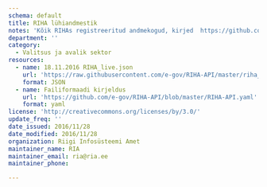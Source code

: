 ```yaml
---
schema: default
title: RIHA lühiandmestik
notes: 'Kõik RIHAs registreeritud andmekogud, kirjed  https://github.com/e-gov/RIHA-API/blob/master/RIHA-API.yaml järgi'
department: ''
category:
  - Valitsus ja avalik sektor
resources:
  - name: 18.11.2016 RIHA_live.json
    url: 'https://raw.githubusercontent.com/e-gov/RIHA-API/master/riha_live.json'
    format: JSON
  - name: Failiformaadi kirjeldus
    url: 'https://github.com/e-gov/RIHA-API/blob/master/RIHA-API.yaml'
    format: yaml
license: 'http://creativecommons.org/licenses/by/3.0/'
update_freq: ''
date_issued: 2016/11/28
date_modified: 2016/11/28
organization: Riigi Infosüsteemi Amet
maintainer_name: RIA
maintainer_email: ria@ria.ee
maintainer_phone:

---
```

